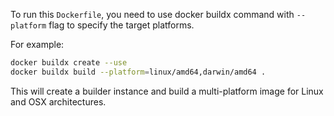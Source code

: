 To run this `Dockerfile`, you need to use docker buildx command with `--platform` flag to specify the target platforms. 

For example:

```bash
docker buildx create --use
docker buildx build --platform=linux/amd64,darwin/amd64 .
```

This will create a builder instance and build a multi-platform image for Linux and OSX architectures.
